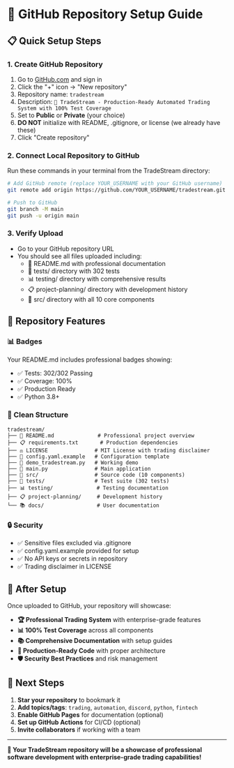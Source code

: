 # 🚀 GitHub Repository Setup Guide

## 📋 **Quick Setup Steps**

### **1. Create GitHub Repository**
1. Go to [GitHub.com](https://github.com) and sign in
2. Click the "+" icon → "New repository"
3. Repository name: `tradestream`
4. Description: `🚀 TradeStream - Production-Ready Automated Trading System with 100% Test Coverage`
5. Set to **Public** or **Private** (your choice)
6. **DO NOT** initialize with README, .gitignore, or license (we already have these)
7. Click "Create repository"

### **2. Connect Local Repository to GitHub**
Run these commands in your terminal from the TradeStream directory:

```bash
# Add GitHub remote (replace YOUR_USERNAME with your GitHub username)
git remote add origin https://github.com/YOUR_USERNAME/tradestream.git

# Push to GitHub
git branch -M main
git push -u origin main
```

### **3. Verify Upload**
- Go to your GitHub repository URL
- You should see all files uploaded including:
  - 📄 README.md with professional documentation
  - 🧪 tests/ directory with 302 tests
  - 📊 testing/ directory with comprehensive results
  - 📋 project-planning/ directory with development history
  - 🔧 src/ directory with all 10 core components

## 🎯 **Repository Features**

### **📊 Badges**
Your README.md includes professional badges showing:
- ✅ Tests: 302/302 Passing
- ✅ Coverage: 100%
- ✅ Production Ready
- ✅ Python 3.8+

### **📁 Clean Structure**
```
tradestream/
├── 📄 README.md              # Professional project overview
├── 📋 requirements.txt       # Production dependencies
├── ⚖️ LICENSE               # MIT License with trading disclaimer
├── 🔧 config.yaml.example   # Configuration template
├── 🚀 demo_tradestream.py   # Working demo
├── 🐍 main.py               # Main application
├── 📁 src/                  # Source code (10 components)
├── 🧪 tests/                # Test suite (302 tests)
├── 📊 testing/              # Testing documentation
├── 📋 project-planning/     # Development history
└── 📚 docs/                 # User documentation
```

### **🔒 Security**
- ✅ Sensitive files excluded via .gitignore
- ✅ config.yaml.example provided for setup
- ✅ No API keys or secrets in repository
- ✅ Trading disclaimer in LICENSE

## 🎉 **After Setup**

Once uploaded to GitHub, your repository will showcase:
- **🏆 Professional Trading System** with enterprise-grade features
- **📊 100% Test Coverage** across all components
- **📚 Comprehensive Documentation** with setup guides
- **🔧 Production-Ready Code** with proper architecture
- **🛡️ Security Best Practices** and risk management

## 🚀 **Next Steps**

1. **Star your repository** to bookmark it
2. **Add topics/tags**: `trading`, `automation`, `discord`, `python`, `fintech`
3. **Enable GitHub Pages** for documentation (optional)
4. **Set up GitHub Actions** for CI/CD (optional)
5. **Invite collaborators** if working with a team

---

**🎯 Your TradeStream repository will be a showcase of professional software development with enterprise-grade trading capabilities!**

